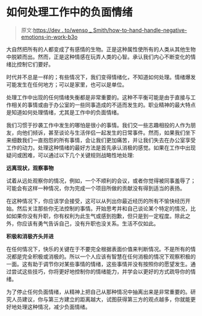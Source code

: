 # 如何处理工作中的负面情绪

> 原文:[https://dev . to/wenso _ Smith/how-to-hand-handle-negative-emotions-in-work-b3o](https://dev.to/wenso_smith/how-to-handle-negative-emotions-at-work-b3o)

大自然把所有的人都变成了有感情的生物。正是这种属性使所有的人类从其他生物中脱颖而出。然而，正是这种情感在玩弄人类的心智。承认我们内心不断变化的情绪比控制它们要好。

时代并不总是一样的；有些情况下，我们变得情绪化，不知道如何处理。情绪爆发可能发生在任何地方；可以是家里，也可以是单位。

处理工作中出现的任何情绪失衡都是非常重要的。这种不平衡可能是由于直接与工作相关的事情或由于办公室的一些同事造成的不适而发生的。职业精神的最大特点是知道如何处理情绪，尤其是工作中的负面情绪。

我们习惯于抄袭工作中发生的哪怕是很小的事情。我们交一些志趣相投的人作为朋友，向他们倾诉，甚至谈论与生活伴侣一起发生的日常事件。然而，如果我们坐下来细数我们一直抱怨的所有事情，会让我们更加痛苦，并让我们失去在办公室享受工作的动力。处理这种情绪的最好方法是首先承认消极的感觉。如果在工作中出现疑问或困难，可以通过以下几个关键规则战略性地处理:

**远离现状，观察事物**

试着从远处观察你的情况，例如，一个不顺利的会议，或者你觉得被同事羞辱了；可能会有这样一种情况，你为完成一个项目所做的贡献没有得到适当的表扬。

在这种情况下，你应该学会接受，这可以从列出你最近经历的所有不愉快经历开始。然后关注那些你无法控制的事情。开始思考并和自己谈论某个特定的情况，比如如果你没有升职，你有权利为此生气或感到抱歉，但只是到一定程度。除此之外，你应该有勇气告诉自己，没有升职也没关系。生活不仅如此。

**积极和消极齐头并进**

在任何情况下，快乐的关键在于不要完全根据表面价值来判断情况。不是所有的情况都是完全积极或消极的。所以一个人应该有智慧在任何消极的情况下观察积极的一面。这有助于调节你对某些事情的情绪，这些事情并没有按照你的愿望发生。通过尝试这些技巧，你将更好地控制你的情绪能力，并学会以更好的方式疏导你的情绪。

为了停止任何负面情绪，从精神上把自己从那种情况中抽离出来是非常重要的。研究人员建议，你与第三方建立的距离越大，试图获得第三方的观点越多，你就能更好地处理这种情况，减少负面情绪。